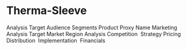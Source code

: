 # Therma-Sleeve
Analysis​  Target Audience Segments​  Product Proxy Name Marketing Analysis​  Target Market Region Analysis​  Competition ​  Strategy​  Pricing​  Distribution ​  Implementation ​  Financials
